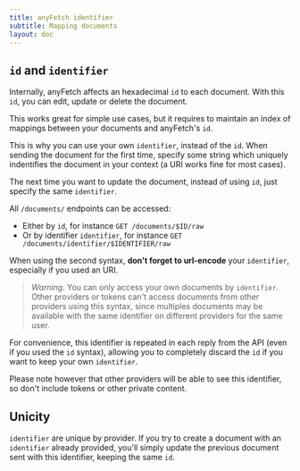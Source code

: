 ```yaml
---
title: anyFetch identifier
subtitle: Mapping documents
layout: doc
---
```


## `id` and `identifier`
Internally, anyFetch affects an hexadecimal `id` to each document. With this `id`, you can edit, update or delete the document.

This works great for simple use cases, but it requires to maintain an index of mappings between your documents and anyFetch's `id`.

This is why you can use your own `identifier`, instead of the `id`. When sending the document for the first time, specify some string which uniquely indentifies the document in your context (a URI works fine for most cases).

The next time you want to update the document, instead of using `id`, just specify the same `identifier`.

All `/documents/` endpoints can be accessed:

* Either by `id`, for instance `GET /documents/$ID/raw`
* Or by identifier `identifier`, for instance `GET /documents/identifier/$IDENTIFIER/raw`

When using the second syntax, **don't forget to url-encode** your `identifier`, especially if you used an URI.

> *Warning*. You can only access your own documents by `identifier`. Other providers or tokens can't access documents from other providers using this syntax, since multiples documents may be available with the same identifier on different providers for the same user.

For convenience, this identifier is repeated in each reply from the API (even if you used the `id` syntax), allowing you to completely discard the `id` if you want to keep your own `identifier`.

Please note however that other providers will be able to see this identifier, so don't include tokens or other private content.

## Unicity
`identifier` are unique by provider. If you try to create a document with an `identifier` already provided, you'll simply update the previous document sent with this identifier, keeping the same `id`.

